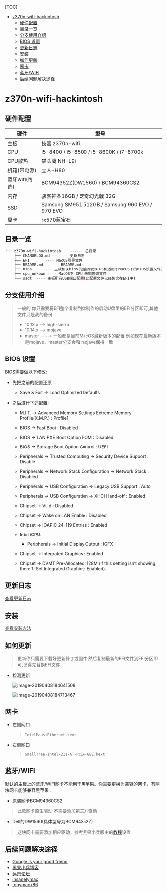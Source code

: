 [TOC]

<!-- TOC -->

- [z370n-wifi-hackintosh](#z370n-wifi-hackintosh)
    - [硬件配置](#硬件配置)
    - [目录一览](#目录一览)
    - [分支使用介绍](#分支使用介绍)
    - [BIOS 设置](#bios-设置)
    - [更新日志](#更新日志)
    - [安装](#安装)
    - [如何更新](#如何更新)
    - [网卡](#网卡)
    - [蓝牙/WIFI](#蓝牙wifi)
    - [后续问题解决途径](#后续问题解决途径)

<!-- /TOC -->

# z370n-wifi-hackintosh


## 硬件配置

| 硬件           | 型号                                            |
| -------------- | ----------------------------------------------- |
| 主板           | 技嘉 z370n-wifi                                 |
| CPU            | i5-8400 / i5-8500 / i5-8600K  /  i7-8700k                  |
| CPU散热        | 猫头鹰 NH-L9i                                    |
| 机箱(带电源)   | 立人-H80                                        |
| 蓝牙wifi(可选) |  BCM94352Z(DW1560) / BCM94360CS2                    |
| 内存           | 骇客神条16GB  / 芝奇幻光戟 32G                        |
| SSD            | Samsung SM951 512GB / Samsung 960 EVO / 970 EVO |
|显卡| rx570蓝宝石|




## 目录一览

```bash
└── z370n-wifi-hackintosh    -----  总目录
    ├── CHANGELOG.md    ---- 更新日志
    ├── EFI       ---- MacOS引导文件 
    ├── README.md   ---- README.md 
    ├── bios     ---- 主板相关bios(包含原始BIOS和适用于MacOS下的BIOS设置文件) 
    ├── cpu_unkown ---- MacOS下 CPU 未知修改文件
    └── ssdt  ---- 主板所有USB端口配置(此配置文件已经包含在EFI中)
```

## 分支使用介绍
> 一般的 你只需要将EFI整个复制到你制作的启动U盘里的EFI分区即可,其他文件只是我的备份
> - 10.13.x  —> high-sierra
> - 10.14.x  —> mojave  
> - master  ---> 一般都是目前MacOS最新版本的配置 例如现在最新版本是mojave，master分支会和 mojave保持一致


## BIOS 设置

BIOS需要做以下修改:

- 先把之前的配置还原：

    - Save & Exit → Load Optimized Defaults

- 之后进行下述配置:

    - M.I.T. → Advanced Memory Settings Extreme Memory Profile(X.M.P.) : Profile1

    - BIOS → Fast Boot : Disabled

    - BIOS → LAN PXE Boot Option ROM : Disabled

    - BIOS → Storage Boot Option Control : UEFI

    - Peripherals → Trusted Computing → Security Device Support : Disable

    - Peripherals → Network Stack Configuration → Network Stack : Disabled

    - Peripherals → USB Configuration → Legacy USB Support : Auto

    - Peripherals → USB Configuration → XHCI Hand-off : Enabled

    - Chipset → Vt-d : Disabled

    - Chipset → Wake on LAN Enable : Disabled

    - Chipset → IOAPIC 24-119 Entries : Enabled

    - Intel iGPU:
        - Peripherals → Initial Display Output : IGFX

    - Chipset → Integrated Graphics : Enabled

    - Chipset → DVMT Pre-Allocated :128M (if this setting isn’t showing then: 1. Set Integrated Graphics: Enabled). 



## 更新日志

[查看更新日志](CHANGELOG.md)


## 安装

[查看安装方法](install.md)


## 如何更新
> 更新你只需要下载好更新补丁或固件 然后复制最新的EFI文件到EFI分区即可,记得先替换EFI文件

- 检测更新

  ![image-20190408184641508](https://ws1.sinaimg.cn/large/006tNc79gy1g1vf2epczdj30xj0u0qbg.jpg)

  ![image-20190408184713467](https://ws3.sinaimg.cn/large/006tNc79gy1g1vf2wv9svj31120f2dll.jpg)


## 网卡

- 左侧网口 
    > `IntelMausiEthernet.kext`.
- 右侧网口 
    > `SmallTree-Intel-211-AT-PCIe-GBE.kext`


## 蓝牙/WIFI

默认的主板上的蓝牙/WIFI网卡不能用于黑苹果。你需要更换为兼容的网卡，有两块网卡能够兼容黑苹果：

- 原装网卡BCM94360CS2 

> 此款网卡原生驱动 不需要添加第三方驱动

- Dell的DW1560(具体型号为BCM94352Z) 
> 这块网卡需要添加相应驱动，参考黑果小兵版主的[教程](https://blog.daliansky.net/Broadcom-BCM94352z-DW1560-drive-new-posture.html)设置


## 后续问题解决途径

- [Google is your good friend](https://www.google.com)
- [黑果小兵博客](https://blog.daliansky.net)
- [远景论坛](http://pcbeta.com)
- [insanelymac](https://www.insanelymac.com)
- [tonymacx86](https://www.tonymacx86.com)

